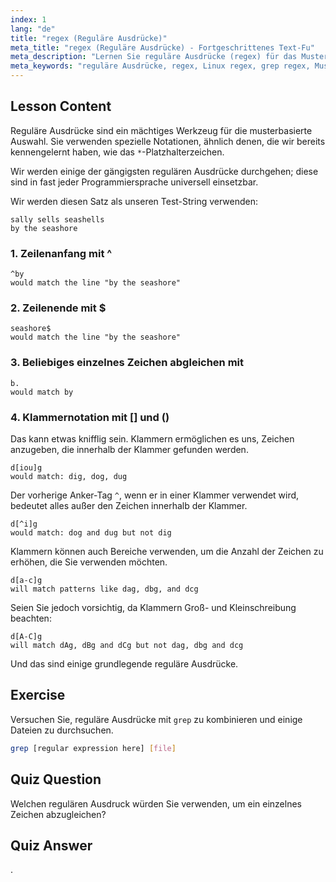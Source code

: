 ```yaml
---
index: 1
lang: "de"
title: "regex (Reguläre Ausdrücke)"
meta_title: "regex (Reguläre Ausdrücke) - Fortgeschrittenes Text-Fu"
meta_description: "Lernen Sie reguläre Ausdrücke (regex) für das Musterabgleich in Linux. Verstehen Sie die Regex-Syntax wie ^, $, ., und [] für die Textmanipulation. Verbessern Sie Ihre grep-Fähigkeiten!"
meta_keywords: "reguläre Ausdrücke, regex, Linux regex, grep regex, Musterabgleich, regex Tutorial, Linux Befehle, Anfänger"
---
```


## Lesson Content

Reguläre Ausdrücke sind ein mächtiges Werkzeug für die musterbasierte Auswahl. Sie verwenden spezielle Notationen, ähnlich denen, die wir bereits kennengelernt haben, wie das `*`-Platzhalterzeichen.

Wir werden einige der gängigsten regulären Ausdrücke durchgehen; diese sind in fast jeder Programmiersprache universell einsetzbar.

Wir werden diesen Satz als unseren Test-String verwenden:

```plaintext
sally sells seashells
by the seashore
```

### 1. Zeilenanfang mit ^

```plaintext
^by
would match the line "by the seashore"
```

### 2. Zeilenende mit $

```plaintext
seashore$
would match the line "by the seashore"
```

### 3. Beliebiges einzelnes Zeichen abgleichen mit

```plaintext
b.
would match by
```

### 4. Klammernotation mit [] und ()

Das kann etwas knifflig sein. Klammern ermöglichen es uns, Zeichen anzugeben, die innerhalb der Klammer gefunden werden.

```plaintext
d[iou]g
would match: dig, dog, dug
```

Der vorherige Anker-Tag `^`, wenn er in einer Klammer verwendet wird, bedeutet alles außer den Zeichen innerhalb der Klammer.

```plaintext
d[^i]g
would match: dog and dug but not dig
```

Klammern können auch Bereiche verwenden, um die Anzahl der Zeichen zu erhöhen, die Sie verwenden möchten.

```plaintext
d[a-c]g
will match patterns like dag, dbg, and dcg
```

Seien Sie jedoch vorsichtig, da Klammern Groß- und Kleinschreibung beachten:

```plaintext
d[A-C]g
will match dAg, dBg and dCg but not dag, dbg and dcg
```

Und das sind einige grundlegende reguläre Ausdrücke.

## Exercise

Versuchen Sie, reguläre Ausdrücke mit `grep` zu kombinieren und einige Dateien zu durchsuchen.

```bash
grep [regular expression here] [file]
```

## Quiz Question

Welchen regulären Ausdruck würden Sie verwenden, um ein einzelnes Zeichen abzugleichen?

## Quiz Answer

.
